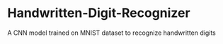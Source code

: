 # Handwritten-Digit-Recognizer
A CNN model trained on MNIST dataset to recognize handwritten digits
